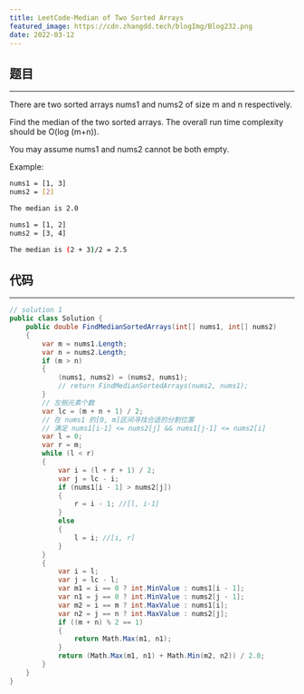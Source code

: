 ```yaml
---
title: LeetCode-Median of Two Sorted Arrays
featured_image: https://cdn.zhangdd.tech/blogImg/Blog232.png
date: 2022-03-12
---
```


## 题目
***  
There are two sorted arrays nums1 and nums2 of size m and n respectively.

Find the median of the two sorted arrays. The overall run time complexity should be O(log (m+n)).

You may assume nums1 and nums2 cannot be both empty.

Example: 
``` sh
nums1 = [1, 3]
nums2 = [2]

The median is 2.0

nums1 = [1, 2]
nums2 = [3, 4]

The median is (2 + 3)/2 = 2.5
```

## 代码
***  
``` csharp
// solution 1
public class Solution {
    public double FindMedianSortedArrays(int[] nums1, int[] nums2)
    {
        var m = nums1.Length;
        var n = nums2.Length;
        if (m > n)
        {
            (nums1, nums2) = (nums2, nums1);
            // return FindMedianSortedArrays(nums2, nums1);
        }
        // 左侧元素个数
        var lc = (m + n + 1) / 2;
        // 在 nums1 的[0, m]区间寻找合适的分割位置
        // 满足 nums1[i-1] <= nums2[j] && nums1[j-1] <= nums2[i]
        var l = 0;
        var r = m;
        while (l < r)
        {
            var i = (l + r + 1) / 2;
            var j = lc - i;
            if (nums1[i - 1] > nums2[j])
            {
                r = i - 1; //[l, i-1]
            }
            else
            {
                l = i; //[i, r]
            }
        }
        {
            var i = l;
            var j = lc - l;
            var m1 = i == 0 ? int.MinValue : nums1[i - 1];
            var n1 = j == 0 ? int.MinValue : nums2[j - 1];
            var m2 = i == m ? int.MaxValue : nums1[i];
            var n2 = j == n ? int.MaxValue : nums2[j];
            if ((m + n) % 2 == 1)
            {
                return Math.Max(m1, n1);
            }
            return (Math.Max(m1, n1) + Math.Min(m2, n2)) / 2.0;
        }
    }
}
```